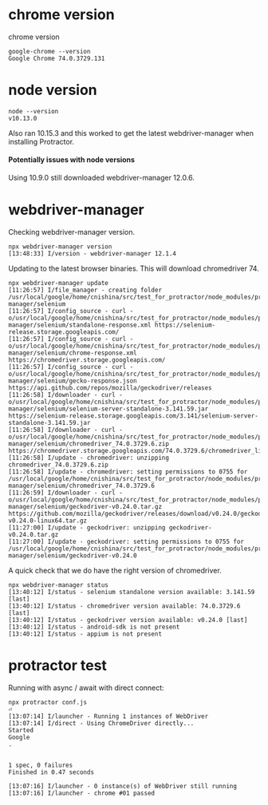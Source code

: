 # chrome version

chrome version
```
google-chrome --version
Google Chrome 74.0.3729.131 
```


# node version
```
node --version
v10.13.0
```

Also ran 10.15.3 and this worked to get the latest webdriver-manager when installing Protractor.

#### Potentially issues with node versions
Using 10.9.0 still downloaded webdriver-manager 12.0.6.


# webdriver-manager

Checking webdriver-manager version.
```
npx webdriver-manager version
[13:48:33] I/version - webdriver-manager 12.1.4
```

Updating to the latest browser binaries. This will download chromedriver 74.
```
npx webdriver-manager update 
[11:26:57] I/file_manager - creating folder /usr/local/google/home/cnishina/src/test_for_protractor/node_modules/protractor/node_modules/webdriver-manager/selenium
[11:26:57] I/config_source - curl -o/usr/local/google/home/cnishina/src/test_for_protractor/node_modules/protractor/node_modules/webdriver-manager/selenium/standalone-response.xml https://selenium-release.storage.googleapis.com/
[11:26:57] I/config_source - curl -o/usr/local/google/home/cnishina/src/test_for_protractor/node_modules/protractor/node_modules/webdriver-manager/selenium/chrome-response.xml https://chromedriver.storage.googleapis.com/
[11:26:57] I/config_source - curl -o/usr/local/google/home/cnishina/src/test_for_protractor/node_modules/protractor/node_modules/webdriver-manager/selenium/gecko-response.json https://api.github.com/repos/mozilla/geckodriver/releases
[11:26:58] I/downloader - curl -o/usr/local/google/home/cnishina/src/test_for_protractor/node_modules/protractor/node_modules/webdriver-manager/selenium/selenium-server-standalone-3.141.59.jar https://selenium-release.storage.googleapis.com/3.141/selenium-server-standalone-3.141.59.jar
[11:26:58] I/downloader - curl -o/usr/local/google/home/cnishina/src/test_for_protractor/node_modules/protractor/node_modules/webdriver-manager/selenium/chromedriver_74.0.3729.6.zip https://chromedriver.storage.googleapis.com/74.0.3729.6/chromedriver_linux64.zip
[11:26:58] I/update - chromedriver: unzipping chromedriver_74.0.3729.6.zip
[11:26:58] I/update - chromedriver: setting permissions to 0755 for /usr/local/google/home/cnishina/src/test_for_protractor/node_modules/protractor/node_modules/webdriver-manager/selenium/chromedriver_74.0.3729.6
[11:26:59] I/downloader - curl -o/usr/local/google/home/cnishina/src/test_for_protractor/node_modules/protractor/node_modules/webdriver-manager/selenium/geckodriver-v0.24.0.tar.gz https://github.com/mozilla/geckodriver/releases/download/v0.24.0/geckodriver-v0.24.0-linux64.tar.gz
[11:27:00] I/update - geckodriver: unzipping geckodriver-v0.24.0.tar.gz
[11:27:00] I/update - geckodriver: setting permissions to 0755 for /usr/local/google/home/cnishina/src/test_for_protractor/node_modules/protractor/node_modules/webdriver-manager/selenium/geckodriver-v0.24.0
```
A quick check that we do have the right version of chromedriver.
```
npx webdriver-manager status 
[13:40:12] I/status - selenium standalone version available: 3.141.59 [last]
[13:40:12] I/status - chromedriver version available: 74.0.3729.6 [last]
[13:40:12] I/status - geckodriver version available: v0.24.0 [last]
[13:40:12] I/status - android-sdk is not present
[13:40:12] I/status - appium is not present
```

# protractor test
Running with async / await with direct connect:

```
npx protractor conf.js                                                                                             ⏎
[13:07:14] I/launcher - Running 1 instances of WebDriver
[13:07:14] I/direct - Using ChromeDriver directly...
Started
Google
.


1 spec, 0 failures
Finished in 0.47 seconds

[13:07:16] I/launcher - 0 instance(s) of WebDriver still running
[13:07:16] I/launcher - chrome #01 passed
```

